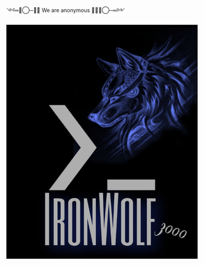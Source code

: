  ༺═─⃝─👨‍💻 We are anonymous 👨‍💻─⃝─═༻



<img src = "https://github.com/IronWolf3000/IronWolf3000/blob/main/PicsArt_09-21-11.05.08.jpg"> 


